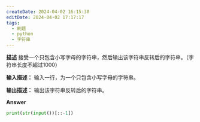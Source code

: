 ```yaml
---
createDate: 2024-04-02 16:15:30
editDate: 2024-04-02 17:17:17
tags:
  - 刷题
  - python
  - 字符串
---
```


**描述**
接受一个只包含小写字母的字符串，然后输出该字符串反转后的字符串。（字符串长度不超过1000）

**输入描述：**
输入一行，为一个只包含小写字母的字符串。

**输出描述：**
输出该字符串反转后的字符串。

**Answer**
```python
print(str(input())[::-1])
```
